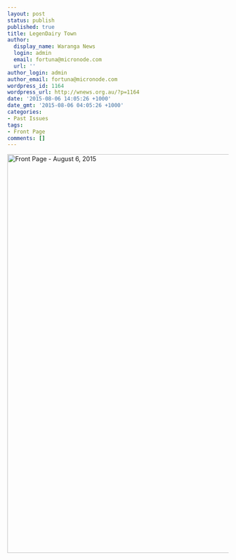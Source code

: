 ```yaml
---
layout: post
status: publish
published: true
title: LegenDairy Town
author:
  display_name: Waranga News
  login: admin
  email: fortuna@micronode.com
  url: ''
author_login: admin
author_email: fortuna@micronode.com
wordpress_id: 1164
wordpress_url: http://wnews.org.au/?p=1164
date: '2015-08-06 14:05:26 +1000'
date_gmt: '2015-08-06 04:05:26 +1000'
categories:
- Past Issues
tags:
- Front Page
comments: []
---
```

<p><a href="http://wnews.org.au/wp-content/uploads/2015/10/wnews20150806P01.pdf"><img class="alignnone size-full wp-image-1148" src="http://wnews.org.au/wp-content/uploads/2015/10/wnews20150806P01.jpeg" alt="Front Page - August 6, 2015" width="624" height="907" /></a></p>
